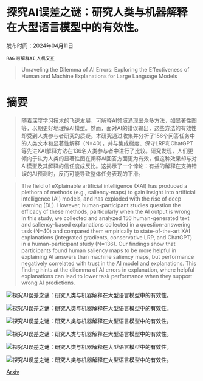 # 探究AI误差之谜：研究人类与机器解释在大型语言模型中的有效性。

发布时间：2024年04月11日

`RAG` `可解释AI` `人机交互`

> Unraveling the Dilemma of AI Errors: Exploring the Effectiveness of Human and Machine Explanations for Large Language Models

# 摘要

> 随着深度学习技术的飞速发展，可解释AI领域涌现出众多方法，如显著性图等，以期更好地理解AI模型。然而，面对AI的错误输出，这些方法的有效性却受到人类参与者研究的质疑。本研究通过收集并分析了156个问答任务中的人类文本和显著性解释（N=40），并与集成梯度、保守LRP和ChatGPT等先进XAI解释方法在136名人类参与者中进行了比较。研究发现，人们更倾向于认为人类的显著性图在阐释AI回答方面更为有效，但这种效果却与对AI模型及其解释的信任度成反比。这揭示了一个悖论：有益的解释在支持错误的AI预测时，反而可能导致整体任务表现的下滑。

> The field of eXplainable artificial intelligence (XAI) has produced a plethora of methods (e.g., saliency-maps) to gain insight into artificial intelligence (AI) models, and has exploded with the rise of deep learning (DL). However, human-participant studies question the efficacy of these methods, particularly when the AI output is wrong. In this study, we collected and analyzed 156 human-generated text and saliency-based explanations collected in a question-answering task (N=40) and compared them empirically to state-of-the-art XAI explanations (integrated gradients, conservative LRP, and ChatGPT) in a human-participant study (N=136). Our findings show that participants found human saliency maps to be more helpful in explaining AI answers than machine saliency maps, but performance negatively correlated with trust in the AI model and explanations. This finding hints at the dilemma of AI errors in explanation, where helpful explanations can lead to lower task performance when they support wrong AI predictions.

![探究AI误差之谜：研究人类与机器解释在大型语言模型中的有效性。](../../../paper_images/2404.07725/x1.png)

![探究AI误差之谜：研究人类与机器解释在大型语言模型中的有效性。](../../../paper_images/2404.07725/x2.png)

![探究AI误差之谜：研究人类与机器解释在大型语言模型中的有效性。](../../../paper_images/2404.07725/x3.png)

![探究AI误差之谜：研究人类与机器解释在大型语言模型中的有效性。](../../../paper_images/2404.07725/x4.png)

![探究AI误差之谜：研究人类与机器解释在大型语言模型中的有效性。](../../../paper_images/2404.07725/x5.png)

![探究AI误差之谜：研究人类与机器解释在大型语言模型中的有效性。](../../../paper_images/2404.07725/x6.png)

[Arxiv](https://arxiv.org/abs/2404.07725)